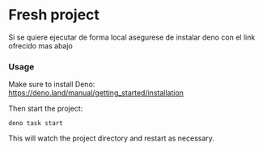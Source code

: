 # Fresh project

Si se quiere ejecutar de forma local asegurese de instalar deno con el link ofrecido mas abajo

### Usage

Make sure to install Deno: https://deno.land/manual/getting_started/installation

Then start the project:

```
deno task start
```

This will watch the project directory and restart as necessary.

